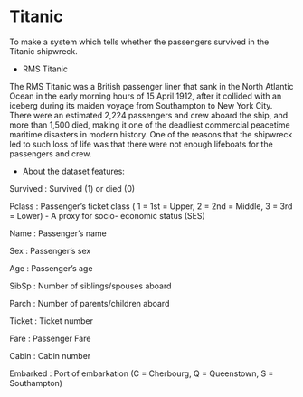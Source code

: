 # Titanic
To make a system which tells whether the passengers survived in the Titanic shipwreck.

* RMS Titanic

The RMS Titanic was a British passenger liner that sank in the North Atlantic Ocean in the early morning hours of 15 April 1912, after it collided with an iceberg during its maiden voyage from Southampton to New York City.
There were an estimated 2,224 passengers and crew aboard the ship, and more than 1,500 died, making it one of the deadliest commercial peacetime maritime disasters in modern history.
One of the reasons that the shipwreck led to such loss of life was that there were not enough lifeboats for the passengers and crew.

* About the dataset features: 

Survived : Survived (1) or died (0)

Pclass : Passenger’s ticket class ( 1 = 1st = Upper, 2 = 2nd = Middle, 3 = 3rd = Lower) - A proxy for socio- economic status (SES)

Name : Passenger’s name

Sex : Passenger’s sex

Age : Passenger’s age

SibSp : Number of siblings/spouses aboard

Parch : Number of parents/children aboard

Ticket : Ticket number

Fare : Passenger Fare

Cabin : Cabin number

Embarked : Port of embarkation (C = Cherbourg, Q = Queenstown, S = Southampton)
